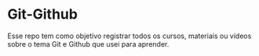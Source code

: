 # Git-Github
Esse repo tem como objetivo registrar todos os cursos, materiais ou vídeos sobre o tema Git e Github que usei para aprender.
